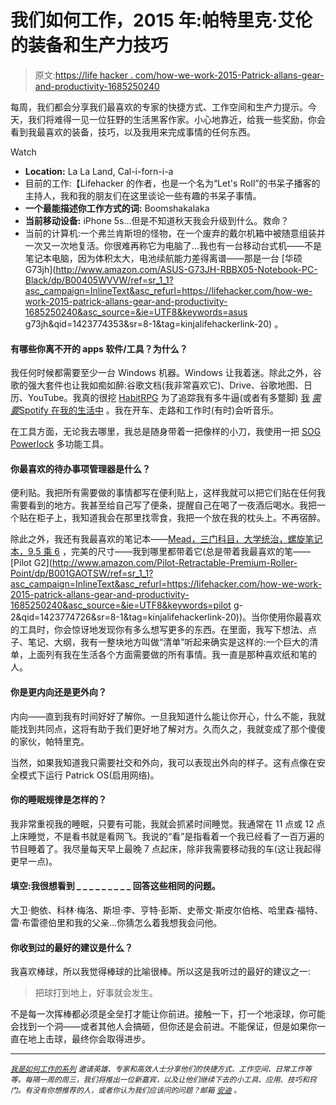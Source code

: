 # 我们如何工作，2015 年:帕特里克·艾伦的装备和生产力技巧

> 原文:[https://life hacker . com/how-we-work-2015-Patrick-allans-gear-and-productivity-1685250240](https://lifehacker.com/how-we-work-2015-patrick-allans-gear-and-productivity-1685250240)

每周，我们都会分享我们最喜欢的专家的快捷方式、工作空间和生产力提示。今天，我们将难得一见一位狂野的生活黑客作家。小心地靠近，给我一些奖励，你会看到我最喜欢的装备，技巧，以及我用来完成事情的任何东西。

Watch

*   **Location:** La La Land, Cal-i-forn-i-a
*   目前的工作:【Lifehacker 的作者，也是一个名为“Let's Roll”的书呆子播客的主持人，我和我的朋友们在这里谈论一些有趣的书呆子事情。
*   **一个最能描述你工作方式的词:** Boomshakalaka
*   **当前移动设备:** iPhone 5s...但是不知道秋天我会升级到什么。救命？
*   当前的计算机:一个弗兰肯斯坦的怪物，在一个废弃的戴尔机箱中被随意组装并一次又一次地复活。你很难再称它为电脑了...我也有一台移动台式机——不是笔记本电脑，因为体积太大，电池续航能力差得离谱——那是一台 [华硕 G73jh](http://www.amazon.com/ASUS-G73JH-RBBX05-Notebook-PC-Black/dp/B00405WVVW/ref=sr_1_1?asc_campaign=InlineText&asc_refurl=https://lifehacker.com/how-we-work-2015-patrick-allans-gear-and-productivity-1685250240&asc_source=&ie=UTF8&keywords=asus g73jh&qid=1423774353&sr=8-1&tag=kinjalifehackerlink-20) 。

#### **有哪些你离不开的 apps 软件/工具？为什么？**

我任何时候都需要至少一台 Windows 机器。Windows 让我着迷。除此之外，谷歌的强大套件也让我如痴如醉:谷歌文档(我非常喜欢它)、Drive、谷歌地图、日历、YouTube。我真的很挖 [HabitRPG](http://lifehacker.com/habitrpg-turns-better-behavior-into-a-game-of-survival-5976476) 为了追踪我有多牛逼(或者有多蹩脚) [我](https://lifehacker.com/the-best-spotify-tips-and-tricks-you-re-probably-not-us-1594729019) [*需要*](https://lifehacker.com/the-best-spotify-tips-and-tricks-you-re-probably-not-us-1594729019)[Spotify 在我的生活中](https://lifehacker.com/the-best-spotify-tips-and-tricks-you-re-probably-not-us-1594729019) 。我在开车、走路和工作时(有时)会听音乐。

在工具方面，无论我去哪里，我总是随身带着一把像样的小刀，我使用一把 [SOG Powerlock](https://www.amazon.com/dp/B003SZ1BA2?asc_campaign=InlineText&asc_refurl=https://lifehacker.com/how-we-work-2015-patrick-allans-gear-and-productivity-1685250240&asc_source=&linkCode=ogi&psc=1&smid=A2CELY56VHEFF1&tag=kinjalifehackerlink-20&th=1) 多功能工具。

#### 你最喜欢的待办事项管理器是什么？

便利贴。我把所有需要做的事情都写在便利贴上，这样我就可以把它们贴在任何我需要看到的地方。我甚至给自己写了便条，提醒自己在喝了一夜酒后喝水。我把一个贴在柜子上，我知道我会在那里找零食，我把一个放在我的枕头上。不再宿醉。

除此之外，我还有我最喜欢的笔记本——[Mead，三门科目，大学统治，螺旋笔记本，9.5 乘 6](https://www.amazon.com/dp/B0017YOYT6?asc_campaign=InlineText&asc_refurl=https://lifehacker.com/how-we-work-2015-patrick-allans-gear-and-productivity-1685250240&asc_source=&linkCode=ogi&psc=1&smid=AAF9U1UDCW9YL&tag=kinjalifehackerlink-20&th=1) ，完美的尺寸——我到哪里都带着它(总是带着我最喜欢的笔——[Pilot G2](http://www.amazon.com/Pilot-Retractable-Premium-Roller-Point/dp/B001GAOTSW/ref=sr_1_1?asc_campaign=InlineText&asc_refurl=https://lifehacker.com/how-we-work-2015-patrick-allans-gear-and-productivity-1685250240&asc_source=&ie=UTF8&keywords=pilot g-2&qid=1423774726&sr=8-1&tag=kinjalifehackerlink-20))。当你使用你最喜欢的工具时，你会惊讶地发现你有多么想写更多的东西。在里面，我写下想法、点子、笔记、大纲，我有一整块地方叫做“清单”听起来确实是这样的:一个巨大的清单，上面列有我在生活各个方面需要做的所有事情。我一直是那种喜欢纸和笔的人。

#### 你是更内向还是更外向？

内向——直到我有时间好好了解你。一旦我知道什么能让你开心，什么不能，我就能找到共同点，这将有助于我们更好地了解对方。久而久之，我就变成了那个傻傻的家伙，帕特里克。

当然，如果我知道我只需要社交和外向，我可以表现出外向的样子。这有点像在安全模式下运行 Patrick OS(启用网络)。

#### 你的睡眠规律是怎样的？

我非常重视我的睡眠，只要有可能，我就会抓紧时间睡觉。我通常在 11 点或 12 点上床睡觉，不是看书就是看网飞。我说的“看”是指看着一个我已经看了一百万遍的节目睡着了。我尽量每天早上最晚 7 点起床，除非我需要移动我的车(这让我起得更早一点)。

#### 填空:我很想看到 _ _ _ _ _ _ _ _ _ 回答这些相同的问题。

大卫·鲍依、科林·梅洛、斯坦·李、亨特·彭斯、史蒂文·斯皮尔伯格、哈里森·福特、雷·布雷德伯里和我的父亲...你猜怎么着我想我会问他。

#### 你收到过的最好的建议是什么？

我喜欢棒球，所以我觉得棒球的比喻很棒。所以这是我听过的最好的建议之一:

> 把球打到地上，好事就会发生。

不是每一次挥棒都必须是全垒打才能让你前进。接触一下，打一个地滚球，你可能会找到一个洞——或者其他人会搞砸，但你还是会前进。不能保证，但是如果你一直在地上击球，最终你会取得进步。

* * *

<small></small>*[<small>*我是如何工作的系列*</small>](http://lifehacker.com/how-i-work/) <small>*邀请英雄、专家和高效人士分享他们的快捷方式、工作空间、日常工作等等。每隔一周的周三，我们将推出一位新嘉宾，以及让他们继续下去的小工具、应用、技巧和窍门。有没有你想推荐的人，或者你认为我们应该问的问题？邮箱*</small> [<small>*安迪*</small>](mailto:andy@lifehacker.com) <small>*。*</small>*